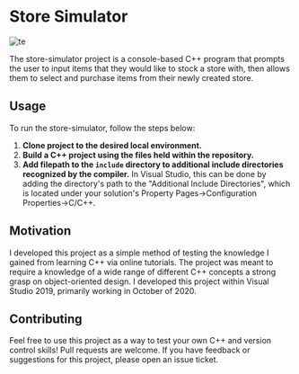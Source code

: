 # Store Simulator

![te](https://media.giphy.com/media/3aIyZ1RhMOgvVnWJZE/giphy.gif)

The store-simulator project is a console-based C++ program that prompts the user to input items that they would like to stock a store with, then allows them to select and purchase items from their newly created store.

## Usage

To run the store-simulator, follow the steps below:
1. **Clone project to the desired local environment.**
2. **Build a C++ project using the files held within the repository.**
3. **Add filepath to the `include` directory to additional include directories recognized by the compiler.** In Visual Studio, this can be done by adding the directory's path to the "Additional Include Directories", which is located under your solution's Property Pages->Configuration Properties->C/C++.

## Motivation

I developed this project as a simple method of testing the knowledge I gained from learning C++ via online tutorials. The project was meant to require a knowledge of a wide range of different C++ concepts a strong grasp on object-oriented design. I developed this project within Visual Studio 2019, primarily working in October of 2020.

## Contributing

Feel free to use this project as a way to test your own C++ and version control skills! Pull requests are welcome. If you have feedback or suggestions for this project, please open an issue ticket.
